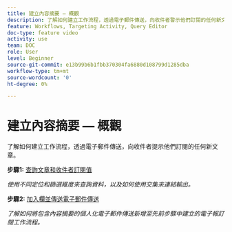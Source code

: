 ```yaml
---
title: 建立內容摘要 — 概觀
description: 了解如何建立工作流程，透過電子郵件傳送，向收件者警示他們訂閱的任何新文章。
feature: Workflows, Targeting Activity, Query Editor
doc-type: feature video
activity: use
team: DOC
role: User
level: Beginner
source-git-commit: e13b99b6b1fbb370304fa6880d108799d1285dba
workflow-type: tm+mt
source-wordcount: '0'
ht-degree: 0%

---
```


# 建立內容摘要 — 概觀

了解如何建立工作流程，透過電子郵件傳送，向收件者提示他們訂閱的任何新文章。

**步驟1:** [查詢文章和收件者訂閱值](/help/process-management/create-a-content-digest/query-articles-and-recipient-subscription-values.md)

*使用不同定位和篩選維度來查詢資料，以及如何使用交集來連結輸出。*

**步驟2:** [加入欄並傳送電子郵件傳送](/help/process-management/create-a-content-digest/join-columns-and-send-automated-email-delivery.md)

*了解如何將包含內容摘要的個人化電子郵件傳送新增至先前步驟中建立的電子報訂閱工作流程。*
